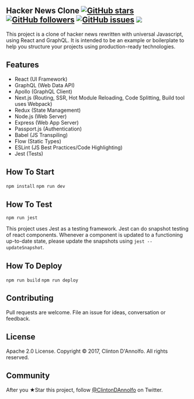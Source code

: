 ## Hacker News Clone  [![GitHub stars](https://img.shields.io/github/stars/clintonwoo/hackersnews-clone-react-graphql.svg?style=social&label=Star)](https://github.com/clintonwoo/hackersnews-clone-react-graphql/stargazers) [![GitHub followers](https://img.shields.io/github/followers/clintonwoo.svg?style=social&label=Follow)](https://github.com/clintonwoo/hackersnews-clone-react-graphql/) [![GitHub issues](https://img.shields.io/github/issues/clintonwoo/hackersnews-clone-react-graphql.svg)](https://github.com/clintonwoo/hackersnews-clone-react-graphql/issues) [![](https://img.shields.io/github/issues-pr-raw/clintonwoo/hackersnews-clone-react-graphql.svg)](https://github.com/clintonwoo/hackersnews-clone-react-graphql/pulls)

This project is a clone of hacker news rewritten with universal Javascript, using React and GraphQL. It is intended to be an example or boilerplate to help you structure your projects using production-ready technologies.

## Features
- React (UI Framework)
- GraphQL (Web Data API)
- Apollo (GraphQL Client)
- Next.js (Routing, SSR, Hot Module Reloading, Code Splitting, Build tool uses Webpack)
- Redux (State Management)
- Node.js (Web Server)
- Express (Web App Server)
- Passport.js (Authentication)
- Babel (JS Transpiling)
- Flow (Static Types)
- ESLint (JS Best Practices/Code Highlighting)
- Jest (Tests)

## How To Start

`npm install`
`npm run dev`

## How To Test

`npm run jest`

This project uses Jest as a testing framework. Jest can do snapshot testing of react components. Whenever a component is updated to a functioning up-to-date state, please update the snapshots using `jest --updateSnapshot`.

## How To Deploy

`npm run build`
`npm run deploy`

## Contributing
Pull requests are welcome. File an issue for ideas, conversation or feedback.

## License
Apache 2.0 License. Copyright © 2017, Clinton D'Annolfo. All rights reserved.

## Community
After you ★Star this project, follow [@ClintonDAnnolfo](https://twitter.com/clintondannolfo) on Twitter.
